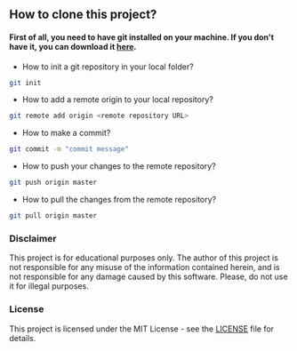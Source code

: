 ## How to clone this project?
#### First of all, you need to have git installed on your machine. If you don't have it, you can download it [here](https://git-scm.com/downloads).

- How to init a git repository in your local folder?
```bash
git init
```
- How to add a remote origin to your local repository?
```bash
git remote add origin <remote repository URL>
```
- How to make a commit?
```bash
git commit -m "commit message"
```
- How to push your changes to the remote repository?
```bash
git push origin master
```
- How to pull the changes from the remote repository?
```bash
git pull origin master
```

### Disclaimer
This project is for educational purposes only. The author of this project is not responsible for any misuse of the information contained herein, and is not responsible for any damage caused by this software. Please, do not use it for illegal purposes.

### License
This project is licensed under the MIT License - see the [LICENSE](LICENSE) file for details.
